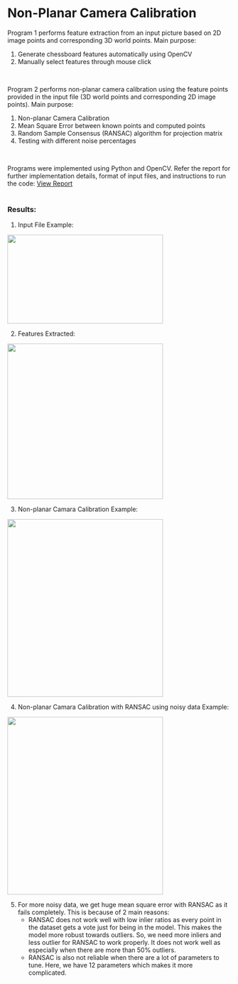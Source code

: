 # Non-Planar Camera Calibration

Program 1 performs feature extraction from an input picture based on 2D image points and corresponding 3D world points. Main purpose:
1. Generate chessboard features automatically using OpenCV
2. Manually select features through mouse click
<br/>

Program 2 performs non-planar camera calibration using the feature points provided in the input file (3D world points and corresponding 2D image points). Main purpose:
1. Non-planar Camera Calibration
2. Mean Square Error between known points and computed points
3. Random Sample Consensus (RANSAC) algorithm for projection matrix
4. Testing with different noise percentages
<br/>

Programs were implemented using Python and OpenCV. Refer the report for further implementation details, format of input files, and instructions to run the code:
<a href="https://github.com/chandnii7/CameraCalibration/blob/main/doc/Report_A4_Chandni_Patel.pdf">View Report</a>
<br/><br/>

### Results:
1. Input File Example:
<img src="https://github.com/chandnii7/CameraCalibration/blob/main/data/out1.jpg" height="200" width="350"/>
<br/>

2. Features Extracted:
<img src="https://github.com/chandnii7/CameraCalibration/blob/main/data/out.jpg" height="350" width="350"/>
<br/>

3. Non-planar Camara Calibration Example:
<img src="https://github.com/chandnii7/CameraCalibration/blob/main/data/out2.jpg" height="400" width="350"/>
<br/>

4. Non-planar Camara Calibration with RANSAC using noisy data Example:
<img src="https://github.com/chandnii7/CameraCalibration/blob/main/data/out3.jpg" height="400" width="350"/>
<br/>

5. For more noisy data, we get huge mean square error with RANSAC as it fails completely. This is because of 2 main reasons:
   * RANSAC does not work well with low inlier ratios as every point in the dataset gets a vote just for being in the model. This makes the model more robust towards outliers. So, we need more inliers and less outlier for RANSAC to work properly. It does not work well as especially when there are more than 50% outliers.
   * RANSAC is also not reliable when there are a lot of parameters to tune. Here, we have 12 parameters which makes it more complicated.




